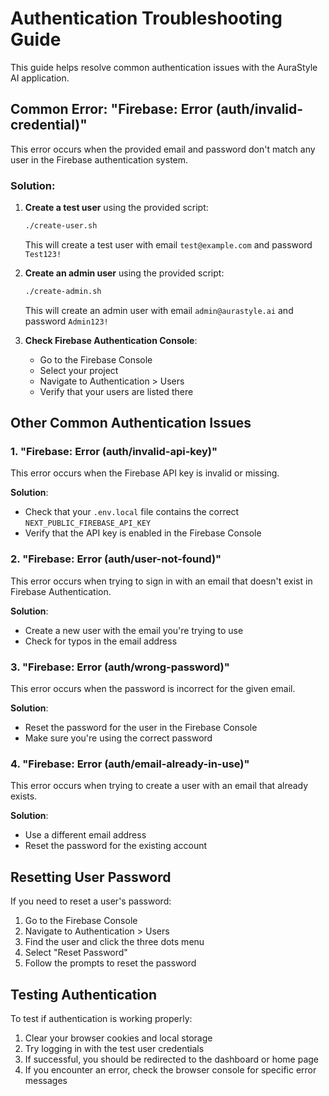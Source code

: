 # Authentication Troubleshooting Guide

This guide helps resolve common authentication issues with the AuraStyle AI application.

## Common Error: "Firebase: Error (auth/invalid-credential)"

This error occurs when the provided email and password don't match any user in the Firebase authentication system.

### Solution:

1. **Create a test user** using the provided script:
   ```bash
   ./create-user.sh
   ```
   This will create a test user with email `test@example.com` and password `Test123!`

2. **Create an admin user** using the provided script:
   ```bash
   ./create-admin.sh
   ```
   This will create an admin user with email `admin@aurastyle.ai` and password `Admin123!`

3. **Check Firebase Authentication Console**:
   - Go to the Firebase Console
   - Select your project
   - Navigate to Authentication > Users
   - Verify that your users are listed there

## Other Common Authentication Issues

### 1. "Firebase: Error (auth/invalid-api-key)"

This error occurs when the Firebase API key is invalid or missing.

**Solution**:
- Check that your `.env.local` file contains the correct `NEXT_PUBLIC_FIREBASE_API_KEY`
- Verify that the API key is enabled in the Firebase Console

### 2. "Firebase: Error (auth/user-not-found)"

This error occurs when trying to sign in with an email that doesn't exist in Firebase Authentication.

**Solution**:
- Create a new user with the email you're trying to use
- Check for typos in the email address

### 3. "Firebase: Error (auth/wrong-password)"

This error occurs when the password is incorrect for the given email.

**Solution**:
- Reset the password for the user in the Firebase Console
- Make sure you're using the correct password

### 4. "Firebase: Error (auth/email-already-in-use)"

This error occurs when trying to create a user with an email that already exists.

**Solution**:
- Use a different email address
- Reset the password for the existing account

## Resetting User Password

If you need to reset a user's password:

1. Go to the Firebase Console
2. Navigate to Authentication > Users
3. Find the user and click the three dots menu
4. Select "Reset Password"
5. Follow the prompts to reset the password

## Testing Authentication

To test if authentication is working properly:

1. Clear your browser cookies and local storage
2. Try logging in with the test user credentials
3. If successful, you should be redirected to the dashboard or home page
4. If you encounter an error, check the browser console for specific error messages